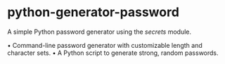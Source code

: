# python-generator-password
A simple Python password generator using the *secrets* module.

• Command-line password generator with customizable length and character sets.
• A Python script to generate strong, random passwords.

